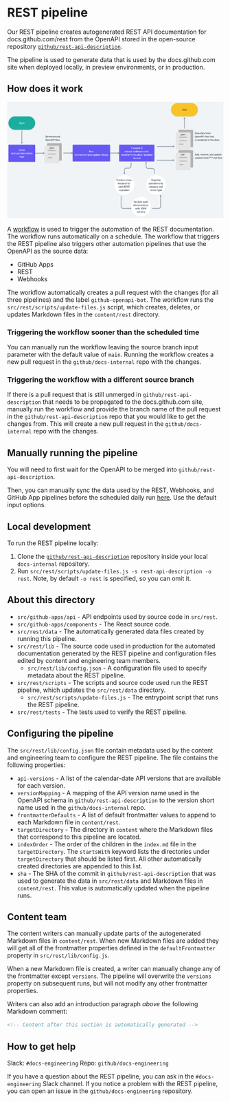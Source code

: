 # REST pipeline

Our REST pipeline creates autogenerated REST API documentation for docs.github.com/rest from the OpenAPI stored in the open-source repository [`github/rest-api-description`](https://github.com/github/rest-api-description).

The pipeline is used to generate data that is used by the docs.github.com site when deployed locally, in preview environments, or in production.

## How does it work

![A flow chart describing how the automation pipeline for REST generates documentation](./rest-pipeline-flowchart.png)

A [workflow](.github/workflows/sync-openapi.yml) is used to trigger the automation of the REST documentation. The workflow runs automatically on a schedule. The workflow that triggers the REST pipeline also triggers other automation pipelines that use the OpenAPI as the source data:

- GitHub Apps
- REST
- Webhooks

The workflow automatically creates a pull request with the changes (for all three pipelines) and the label `github-openapi-bot`. The workflow runs the `src/rest/scripts/update-files.js` script, which creates, deletes, or updates Markdown files in the `content/rest` directory.

### Triggering the workflow sooner than the scheduled time

You can manually run the workflow leaving the source branch input parameter with the default value of `main`. Running the workflow creates a new pull request in the `github/docs-internal` repo with the changes.

### Triggering the workflow with a different source branch

If there is a pull request that is still unmerged in `github/rest-api-description` that needs to be propagated to the docs.github.com site, manually run the workflow and provide the branch name of the pull request in the `github/rest-api-description` repo that you would like to get the changes from. This will create a new pull request in the `github/docs-internal` repo with the changes.

## Manually running the pipeline

You will need to first wait for the OpenAPI to be merged into `github/rest-api-description`.

Then, you can manually sync the data used by the REST, Webhooks, and GitHub App pipelines before the scheduled daily run [here](https://github.com/github/docs-internal/actions/workflows/sync-openapi.yml). Use the default input options.

## Local development

To run the REST pipeline locally:

1. Clone the [`github/rest-api-description`](https://github.com/github/rest-api-description) repository inside your local `docs-internal` repository. 
1. Run `src/rest/scripts/update-files.js -s rest-api-description -o rest`. Note, by default `-o rest` is specified, so you can omit it.

## About this directory

- `src/github-apps/api` - API endpoints used by source code in `src/rest`.
- `src/github-apps/components` - The React source code.
- `src/rest/data` - The automatically generated data files created by running this pipeline.
- `src/rest/lib` - The source code used in production for the automated documentation generated by the REST pipeline and configuration files edited by content and engineering team members.
  - `src/rest/lib/config.json` - A configuration file used to specify metadata about the REST pipeline.
- `src/rest/scripts` - The scripts and source code used run the REST pipeline, which updates the `src/rest/data` directory. 
  - `src/rest/scripts/update-files.js` - The entrypoint script that runs the REST pipeline.
- `src/rest/tests` - The tests used to verify the REST pipeline.

## Configuring the pipeline

The `src/rest/lib/config.json` file contain metadata used by the content and engineering team to configure the REST pipeline. The file contains the following properties:

- `api-versions` - A list of the calendar-date API versions that are available for each version.
- `versionMapping` - A mapping of the API version name used in the OpenAPI schema in `github/rest-api-description` to the version short name used in the `github/docs-internal` repo.
- `frontmatterDefaults` - A list of default frontmatter values to append to each Markdown file in `content/rest`.
- `targetDirectory` - The directory in `content` where the Markdown files that correspond to this pipeline are located.
- `indexOrder` - The order of the children in the `index.md` file in the `targetDirectory`. The `startsWith` keyword lists the directories under `targetDirectory` that should be listed first. All other automatically created directories are appended to this list.
- `sha` - The SHA of the commit in `github/rest-api-description` that was used to generate the data in `src/rest/data` and Markdown files in `content/rest`. This value is automatically updated when the pipeline runs.

## Content team

The content writers can manually update parts of the autogenerated Markdown files in `content/rest`. When new Markdown files are added they will get all of the frontmatter properties defined in the `defaultFrontmatter` property in `src/rest/lib/config.js`. 

When a new Markdown file is created, a writer can manually change any of the frontmatter except `versions`. The pipeline will overwrite the `versions` property on subsequent runs, but will not modify any other frontmatter properties.

Writers can also add an introduction paragraph _above_ the following Markdown comment:

```markdown
<!-- Content after this section is automatically generated -->
```

## How to get help

Slack: `#docs-engineering`
Repo: `github/docs-engineering`

If you have a question about the REST pipeline, you can ask in the `#docs-engineering` Slack channel. If you notice a problem with the REST pipeline, you can open an issue in the `github/docs-engineering` repository.